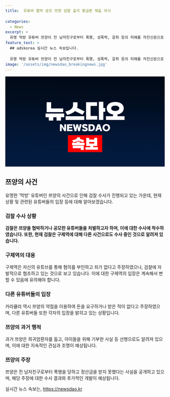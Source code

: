```yaml
---
title:  유튜버 협박 공모 쯔양 검찰 출석 황금폰 제출 의사

categories:
  - News
excerpt: >
  유명 먹방 유튜버 쯔양이 전 남자친구로부터 폭행, 성폭력, 갈취 등의 피해를 자진신문으로 고백하며, 검찰 수사에 착수된 가운데 해당 유튜버들은 자진 출석과 휴대전화 제출을 공식화했으며, 사망한 쯔양의 소속사 대표와의 녹취도 포함될 것으로 전해졌다. 뿐만 아니라, 다른 유튜버들에 대한 조사와 함께 쯔양의 선행사실도 조명받고 있는 상황이다. 현재 검찰은 직접 수사할지 경찰로 이송할지 검토 중이며, 쯔양은 폭행당한 사연과 선행 사실들로 관심을 모으고 있다.
feature_text: >
  ## adskorea 실시간 뉴스 속보입니다.

  유명 먹방 유튜버 쯔양이 전 남자친구로부터 폭행, 성폭력, 갈취 등의 피해를 자진신문으로 고백하며, 검찰 수사에 착수된 가운데 해당 유튜버들은 자진 출석과 휴대전화 제출을 공식화했으며, 사망한 쯔양의 소속사 대표와의 녹취도 포함될 것으로 전해졌다. 뿐만 아니라, 다른 유튜버들에 대한 조사와 함께 쯔양의 선행사실도 조명받고 있는 상황이다. 현재 검찰은 직접 수사할지 경찰로 이송할지 검토 중이며, 쯔양은 폭행당한 사연과 선행 사실들로 관심을 모으고 있다.
image: '/assets/img/newsdao_breakingnews.jpg'
---
```


<p><img src="/assets/img/newsdao_breakingnews.jpg" alt="adskorea 속보" /></p>

<h2 data-ke-size="size26">쯔양의 사건</h2>

<p data-ke-size="size16">유명한 '먹방' 유튜버인 쯔양의 사건으로 인해 검찰 수사가 진행되고 있는 가운데, 현재 상황 및 관련된 유튜버들의 입장 등에 대해 알아보겠습니다.</p>

<h3>검찰 수사 상황</h3>

<p data-ke-size="size16"><b>검찰은 쯔양을 협박하거나 공모한 유튜버들을 처벌하고자 하며, 이에 대한 수사에 착수하였습니다. 또한, 현재 검찰은 구제역에 대해 다른 사건으로도 수사 중인 것으로 알려져 있습니다.</b></p>

<h3>구제역의 대응</h3>

<p data-ke-size="size16">구제역은 자신의 유튜브를 통해 혐의를 부인하고 죄가 없다고 주장하였으나, 검찰에 자발적으로 협조하고 있는 것으로 보고 있습니다. 이에 대한 구제역의 입장은 계속해서 변할 수 있음에 유의해야 합니다.</p>

<h3>다른 유튜버들의 입장</h3>

<p data-ke-size="size16">카라큘라 역시 쯔양의 약점을 이용하여 돈을 요구하거나 받은 적이 없다고 주장하였으며, 다른 유튜버들 또한 각자의 입장을 밝히고 있는 상황입니다.</p>

<h3>쯔양의 과거 행적</h3>

<p data-ke-size="size16">과거 쯔양은 희귀암환자를 돕고, 아이들을 위해 기부한 사실 등 선행으로도 알려져 있으며, 이에 대한 지속적인 관심과 조명이 예상됩니다.</p>

<h3>쯔양의 주장</h3>

<p data-ke-size="size16">쯔양은 전 남자친구로부터 폭행을 당하고 정산금을 받지 못했다는 사실을 공개하고 있으며, 해당 주장에 대한 수사 결과와 추가적인 개발이 예상됩니다.</p>
실시간 뉴스 속보는, <a href="https://newsdao.kr" rel="dofollow">https://newsdao.kr</a>



